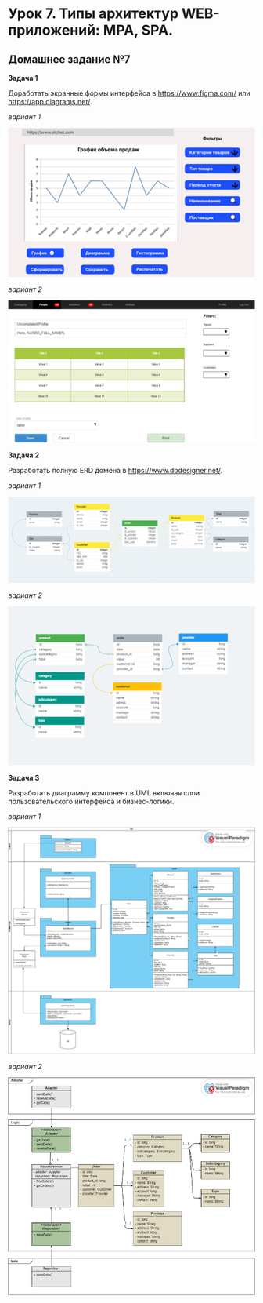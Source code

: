 # Урок 7. Типы архитектур WEB-приложений: MPA, SPA.

## Домашнее задание №7

**Задача 1**

Доработать экранные формы интерфейса в https://www.figma.com/ или https://app.diagrams.net/.

_вариант 1_

![UX_UI](variant_01/UX_UI.JPG)

_вариант 2_

![UX](variant_02/ux.JPG)

**Задача 2**

Разработать полную ERD домена в https://www.dbdesigner.net/.

_вариант 1_

![ERD](variant_01/ERD.JPG)

_вариант 2_

![ERD](variant_02/who_ERD.jpg)

**Задача 3**

Разработать диаграмму компонент в UML включая слои пользовательского интерфейса и бизнес-логики.

_вариант 1_

![UML](variant_01/UML.jpg)

_вариант 2_

![UML_2](variant_02/who_UML.jpg)
